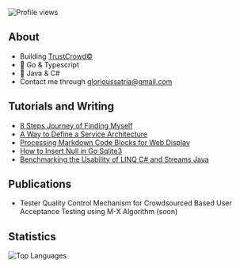 
<p align="left">
  <img src="https://komarev.com/ghpvc/?username=satriadhm&label=Profile%20views&color=0e75b6&style=flat" alt="Profile views" />
</p>

## About
- Building [TrustCrowd©](https://crowd-control-interface.vercel.app) 
- 🚀 Go & Typescript
- 🏢 Java & C#
- Contact me through glorioussatria@gmail.com
  
## Tutorials and Writing
- [8 Steps Journey of Finding Myself](https://www.glorioussatria.my.id/blog/8-steps-of-finding-myself-a-personal-journey-through-software-engineering)
- [A Way to Define a Service Architecture](https://www.glorioussatria.my.id/blog/a-way-to-define-a-service-architecture)
- [Processing Markdown Code Blocks for Web Display](http://glorioussatria.my.id/blog/processing-markdown-code-blocks-for-web-display)
- [How to Insert Null in Go Sqlite3](https://www.glorioussatria.my.id/blog/how-to-insert-null-to-sqlite3-with-go)
- [Benchmarking the Usability of LINQ C# and Streams Java](https://www.glorioussatria.my.id/blog/benchmarking-the-usability-of-linq-c-and-streams-java)

## Publications
- Tester Quality Control Mechanism for Crowdsourced Based User Acceptance Testing using M-X Algorithm (soon)
 
## Statistics
<p>
  <img src="https://github-readme-stats.vercel.app/api/top-langs/?username=satriadhm&theme=dark&hide_border=false&include_all_commits=true&count_private=true&layout=compact" alt="Top Languages" />
</p>

